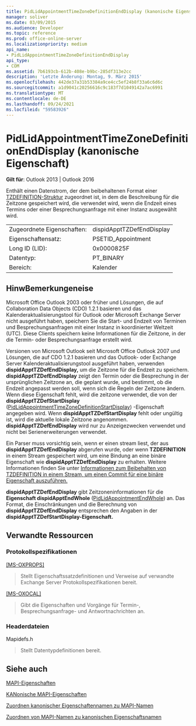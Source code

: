```yaml
---
title: PidLidAppointmentTimeZoneDefinitionEndDisplay (kanonische Eigenschaft)
manager: soliver
ms.date: 03/09/2015
ms.audience: Developer
ms.topic: reference
ms.prod: office-online-server
ms.localizationpriority: medium
api_name:
- PidLidAppointmentTimeZoneDefinitionEndDisplay
api_type:
- COM
ms.assetid: 7b6193cb-612b-408e-b9bc-285df313e2cc
description: 'Letzte Änderung: Montag, 9. März 2015'
ms.openlocfilehash: 442de37a31b53384a9ce4cc5ef24b8f33a6c6d6c
ms.sourcegitcommit: a1d9041c20256616c9c183f7d1049142a7ac6991
ms.translationtype: MT
ms.contentlocale: de-DE
ms.lasthandoff: 09/24/2021
ms.locfileid: "59583926"
---
```

# <a name="pidlidappointmenttimezonedefinitionenddisplay-canonical-property"></a>PidLidAppointmentTimeZoneDefinitionEndDisplay (kanonische Eigenschaft)

  
  
**Gilt für**: Outlook 2013 | Outlook 2016 
  
Enthält einen Datenstrom, der dem beibehaltenen Format einer [TZDEFINITION-Struktur](https://msdn.microsoft.com/library/0ae21571-2299-6407-807c-428668bb6798%28Office.15%29.aspx) zugeordnet ist, in dem die Beschreibung für die Zeitzone gespeichert wird, die verwendet wird, wenn die Endzeit eines Termins oder einer Besprechungsanfrage mit einer Instanz ausgewählt wird. 
  
|||
|:-----|:-----|
|Zugeordnete Eigenschaften:  <br/> |dispidApptTZDefEndDisplay  <br/> |
|Eigenschaftensatz:  <br/> |PSETID_Appointment  <br/> |
|Long ID (LID):  <br/> |0x0000825F  <br/> |
|Datentyp:  <br/> |PT_BINARY  <br/> |
|Bereich:  <br/> |Kalender  <br/> |
   
## <a name="remarks"></a>HinwBemerkungeneise

Microsoft Office Outlook 2003 oder früher und Lösungen, die auf Collaboration Data Objects (CDO) 1.2.1 basieren und das Kalenderaktualisierungstool für Outlook oder Microsoft Exchange Server nicht ausgeführt haben, speichern Sie die Start- und Endzeit von Terminen und Besprechungsanfragen mit einer Instanz in koordinierter Weltzeit (UTC). Diese Clients speichern keine Informationen für die Zeitzone, in der die Termin- oder Besprechungsanfrage erstellt wird.
  
Versionen von Microsoft Outlook seit Microsoft Office Outlook 2007 und Lösungen, die auf CDO 1.2.1 basieren und das Outlook- oder Exchange Server Kalenderaktualisierungstool ausgeführt haben, verwenden **dispidApptTZDefEndDisplay,** um die Zeitzone für die Endzeit zu speichern. **dispidApptTZDefEndDisplay** zeigt den Termin oder die Besprechung in der ursprünglichen Zeitzone an, die geplant wurde, und bestimmt, ob die Endzeit angepasst werden soll, wenn sich die Regeln der Zeitzone ändern. Wenn diese Eigenschaft fehlt, wird die zeitzone verwendet, die von der **dispidApptTZDefStartDisplay** ([PidLidAppointmentTimeZoneDefinitionStartDisplay](pidlidappointmenttimezonedefinitionstartdisplay-canonical-property.md)) -Eigenschaft angegeben wird. Wenn **dispidApptTZDefStartDisplay** fehlt oder ungültig ist, wird die aktuelle lokale Zeitzone angenommen. **dispidApptTZDefEndDisplay** wird nur zu Anzeigezwecken verwendet und nicht bei Serienerweiterungen verwendet. 
  
Ein Parser muss vorsichtig sein, wenn er einen stream liest, der aus **dispidApptTZDefEndDisplay** abgerufen wurde, oder wenn **TZDEFINITION** in einem Stream gespeichert wird, um eine Bindung an eine binäre Eigenschaft wie **dispidApptTZDefEndDisplay** zu erhalten. Weitere Informationen finden Sie unter [Informationen zum Beibehalten von TZDEFINITION in einem Stream, um einen Commit für eine binäre Eigenschaft auszuführen.](https://msdn.microsoft.com/library/0dec535d-d48f-39a5-97d5-0bd109134b3b%28Office.15%29.aspx)
  
 **dispidApptTZDefEndDisplay** gibt Zeitzoneninformationen für die **Eigenschaft dispidApptEndWhole** ([PidLidAppointmentEndWhole](pidlidappointmentendwhole-canonical-property.md)) an. Das Format, die Einschränkungen und die Berechnung von **dispidApptTZDefEndDisplay** entsprechen den Angaben in der **dispidApptTZDefStartDisplay-Eigenschaft.** 
  
## <a name="related-resources"></a>Verwandte Ressourcen

### <a name="protocol-specifications"></a>Protokollspezifikationen

[[MS-OXPROPS]](https://msdn.microsoft.com/library/f6ab1613-aefe-447d-a49c-18217230b148%28Office.15%29.aspx)
  
> Stellt Eigenschaftssatzdefinitionen und Verweise auf verwandte Exchange Server Protokollspezifikationen bereit.
    
[[MS-OXOCAL]](https://msdn.microsoft.com/library/09861fde-c8e4-4028-9346-e7c214cfdba1%28Office.15%29.aspx)
  
> Gibt die Eigenschaften und Vorgänge für Termin-, Besprechungsanfrage- und Antwortnachrichten an.
    
### <a name="header-files"></a>Headerdateien

Mapidefs.h
  
> Stellt Datentypdefinitionen bereit.
    
## <a name="see-also"></a>Siehe auch



[MAPI-Eigenschaften](mapi-properties.md)
  
[KANonische MAPI-Eigenschaften](mapi-canonical-properties.md)
  
[Zuordnen kanonischer Eigenschaftennamen zu MAPI-Namen](mapping-canonical-property-names-to-mapi-names.md)
  
[Zuordnen von MAPI-Namen zu kanonischen Eigenschaftsnamen](mapping-mapi-names-to-canonical-property-names.md)

